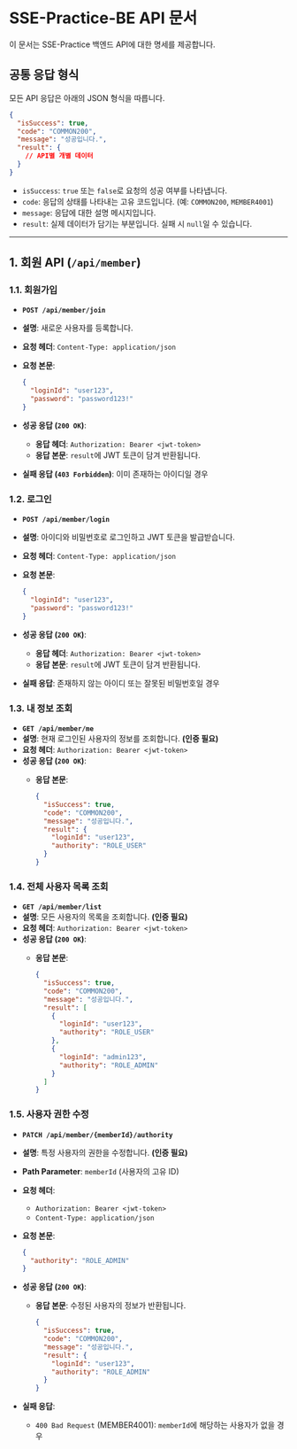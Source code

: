 # SSE-Practice-BE API 문서

이 문서는 SSE-Practice 백엔드 API에 대한 명세를 제공합니다.

## 공통 응답 형식

모든 API 응답은 아래의 JSON 형식을 따릅니다.

```json
{
  "isSuccess": true,
  "code": "COMMON200",
  "message": "성공입니다.",
  "result": {
    // API별 개별 데이터
  }
}
```

-   `isSuccess`: `true` 또는 `false`로 요청의 성공 여부를 나타냅니다.
-   `code`: 응답의 상태를 나타내는 고유 코드입니다. (예: `COMMON200`, `MEMBER4001`)
-   `message`: 응답에 대한 설명 메시지입니다.
-   `result`: 실제 데이터가 담기는 부분입니다. 실패 시 `null`일 수 있습니다.

---

## 1. 회원 API (`/api/member`)

### 1.1. 회원가입

-   **`POST /api/member/join`**
-   **설명**: 새로운 사용자를 등록합니다.
-   **요청 헤더**: `Content-Type: application/json`
-   **요청 본문**:

    ```json
    {
      "loginId": "user123",
      "password": "password123!"
    }
    ```

-   **성공 응답 (`200 OK`)**:
    -   **응답 헤더**: `Authorization: Bearer <jwt-token>`
    -   **응답 본문**: `result`에 JWT 토큰이 담겨 반환됩니다.

-   **실패 응답 (`403 Forbidden`)**: 이미 존재하는 아이디일 경우

### 1.2. 로그인

-   **`POST /api/member/login`**
-   **설명**: 아이디와 비밀번호로 로그인하고 JWT 토큰을 발급받습니다.
-   **요청 헤더**: `Content-Type: application/json`
-   **요청 본문**:

    ```json
    {
      "loginId": "user123",
      "password": "password123!"
    }
    ```

-   **성공 응답 (`200 OK`)**:
    -   **응답 헤더**: `Authorization: Bearer <jwt-token>`
    -   **응답 본문**: `result`에 JWT 토큰이 담겨 반환됩니다.

-   **실패 응답**: 존재하지 않는 아이디 또는 잘못된 비밀번호일 경우

### 1.3. 내 정보 조회

-   **`GET /api/member/me`**
-   **설명**: 현재 로그인된 사용자의 정보를 조회합니다. **(인증 필요)**
-   **요청 헤더**: `Authorization: Bearer <jwt-token>`
-   **성공 응답 (`200 OK`)**:
    -   **응답 본문**:

        ```json
        {
          "isSuccess": true,
          "code": "COMMON200",
          "message": "성공입니다.",
          "result": {
            "loginId": "user123",
            "authority": "ROLE_USER"
          }
        }
        ```

### 1.4. 전체 사용자 목록 조회

-   **`GET /api/member/list`**
-   **설명**: 모든 사용자의 목록을 조회합니다. **(인증 필요)**
-   **요청 헤더**: `Authorization: Bearer <jwt-token>`
-   **성공 응답 (`200 OK`)**:
    -   **응답 본문**:

        ```json
        {
          "isSuccess": true,
          "code": "COMMON200",
          "message": "성공입니다.",
          "result": [
            {
              "loginId": "user123",
              "authority": "ROLE_USER"
            },
            {
              "loginId": "admin123",
              "authority": "ROLE_ADMIN"
            }
          ]
        }
        ```

### 1.5. 사용자 권한 수정

-   **`PATCH /api/member/{memberId}/authority`**
-   **설명**: 특정 사용자의 권한을 수정합니다. **(인증 필요)**
-   **Path Parameter**: `memberId` (사용자의 고유 ID)
-   **요청 헤더**:
    -   `Authorization: Bearer <jwt-token>`
    -   `Content-Type: application/json`
-   **요청 본문**:

    ```json
    {
      "authority": "ROLE_ADMIN"
    }
    ```

-   **성공 응답 (`200 OK`)**:
    -   **응답 본문**: 수정된 사용자의 정보가 반환됩니다.

        ```json
        {
          "isSuccess": true,
          "code": "COMMON200",
          "message": "성공입니다.",
          "result": {
            "loginId": "user123",
            "authority": "ROLE_ADMIN"
          }
        }
        ```

-   **실패 응답**:
    -   `400 Bad Request` (MEMBER4001): `memberId`에 해당하는 사용자가 없을 경우
